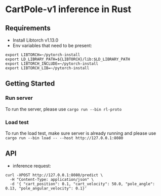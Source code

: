 # CartPole-v1 inference in Rust

## Requirements
- Install Libtorch v1.13.0
- Env variables that need to be present:
```
export LIBTORCH=~/pytorch-install
export LD_LIBRARY_PATH=${LIBTORCH}/lib:$LD_LIBRARY_PATH
export LIBTORCH_INCLUDE=~/pytorch-install
export LIBTORCH_LIB=~/pytorch-install
```

## Getting Started

### Run server
To run the server, please use ```cargo run --bin rl-proto```

### Load test
To run the load test, make sure server is already running and please use ```cargo run --bin load -- --host http://127.0.0.1:8080```


## API

- inference request:
```
curl -XPOST http://127.0.0.1:8080/predict \
  -H "Content-Type: application/json" \
  -d '{ "cart_position": 0.1, "cart_velocity": 50.0, "pole_angle": 0.13, "pole_angular_velocity": 0.1}'
```
